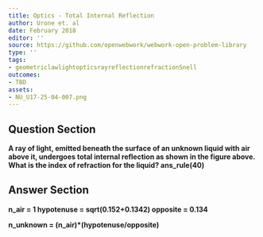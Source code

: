 ```yaml
---
title: Optics - Total Internal Reflection
author: Urone et. al
date: February 2018
editor: ''
source: https://github.com/openwebwork/webwork-open-problem-library
type: ''
tags:
- geometriclawlightopticsrayreflectionrefractionSnell
outcomes:
- TBD
assets:
- NU_U17-25-04-007.png
---
```


## Question Section 

<b>
A ray of light, emitted beneath the surface of an unknown liquid with air above it, undergoes total internal reflection as shown in the figure above. What is the index of refraction for the liquid?
ans_rule(40)


## Answer Section

n_air = 1
hypotenuse = sqrt(0.15**2+0.134**2)
opposite = 0.134

n_unknown = (n_air)*(hypotenuse/opposite)